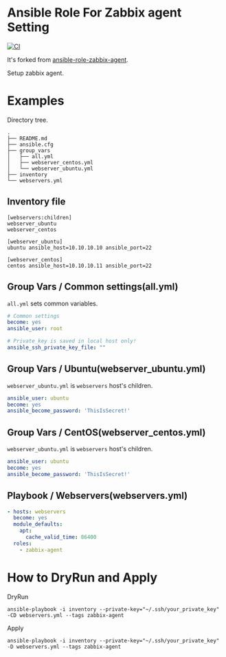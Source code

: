 # Ansible Role For Zabbix agent Setting

[![CI](https://github.com/Asya-kawai/ansible-role-zabbix-agent/actions/workflows/ci.yml/badge.svg)](https://github.com/Asya-kawai/ansible-role-zabbix-agent/actions/workflows?query=workflow%3ACI)

It's forked from [ansible-role-zabbix-agent](https://github.com/resmo/ansible-role-zabbix-agent).

Setup zabbix agent.

# Examples

Directory tree.

```
.
├── README.md
├── ansible.cfg
├── group_vars
│   ├── all.yml
│   ├── webserver_centos.yml
│   └── webserver_ubuntu.yml
├── inventory
└── webservers.yml
```

## Inventory file

```
[webservers:children]
webserver_ubuntu
webserver_centos

[webserver_ubuntu]
ubuntu ansible_host=10.10.10.10 ansible_port=22

[webserver_centos]
centos ansible_host=10.10.10.11 ansible_port=22
```

## Group Vars / Common settings(all.yml)

`all.yml` sets common variables.

```yaml
# Common settings
become: yes
ansible_user: root

# Private_key is saved in local host only!
ansible_ssh_private_key_file: ""
```

## Group Vars / Ubuntu(webserver_ubuntu.yml)

`webserver_ubuntu.yml` is `webservers` host's children.

```yaml
ansible_user: ubuntu
become: yes
ansible_become_password: 'ThisIsSecret!'
```

## Group Vars / CentOS(webserver_centos.yml)

`webserver_ubuntu.yml` is `webservers` host's children.

```yaml
ansible_user: ubuntu
become: yes
ansible_become_password: 'ThisIsSecret!'
```

## Playbook / Webservers(webservers.yml)

```yaml
- hosts: webservers
  become: yes
  module_defaults:
    apt:
      cache_valid_time: 86400
  roles:
    - zabbix-agent
```

# How to DryRun and Apply

DryRun

```
ansible-playbook -i inventory --private-key="~/.ssh/your_private_key" -CD webservers.yml --tags zabbix-agent
```

Apply

```
ansible-playbook -i inventory --private-key="~/.ssh/your_private_key" -D webservers.yml --tags zabbix-agent
```
